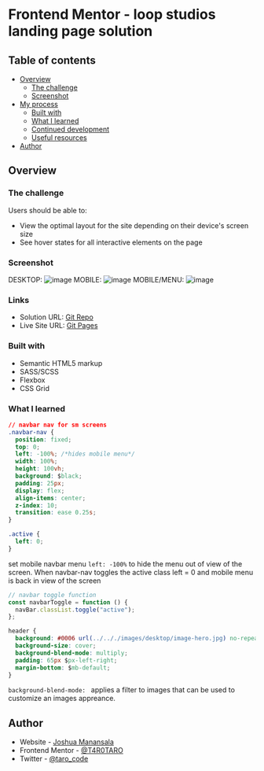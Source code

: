 # Frontend Mentor - loop studios landing page solution

## Table of contents

- [Overview](#overview)
  - [The challenge](#the-challenge)
  - [Screenshot](#screenshot)
- [My process](#my-process)
  - [Built with](#built-with)
  - [What I learned](#what-i-learned)
  - [Continued development](#continued-development)
  - [Useful resources](#useful-resources)
- [Author](#author)

## Overview

### The challenge

Users should be able to:

- View the optimal layout for the site depending on their device's screen size
- See hover states for all interactive elements on the page

### Screenshot

DESKTOP:
![image](https://user-images.githubusercontent.com/76195521/172026501-16b3ab8c-32bc-40c9-84a9-3a959f085314.png)
MOBILE:
![image](https://user-images.githubusercontent.com/76195521/172026514-2888a008-4ba8-411d-a0a7-d7249b49ba6b.png)
MOBILE/MENU:
![image](https://user-images.githubusercontent.com/76195521/172026529-650c9f81-986b-494f-ac5d-f097434eed24.png)

### Links

- Solution URL: [Git Repo](https://github.com/T4R0TARO/loopstudios-landingpage)
- Live Site URL: [Git Pages](https://t4r0taro.github.io/loopstudios-landingpage/)

### Built with

- Semantic HTML5 markup
- SASS/SCSS
- Flexbox
- CSS Grid

### What I learned

```css
// navbar nav for sm screens
.navbar-nav {
  position: fixed;
  top: 0;
  left: -100%; /*hides mobile menu*/
  width: 100%;
  height: 100vh;
  background: $black;
  padding: 25px;
  display: flex;
  align-items: center;
  z-index: 10;
  transition: ease 0.25s;
}

.active {
  left: 0;
}
```

set mobile navbar menu `left: -100%` to hide the menu out of view of the screen.
When navbar-nav toggles the active class left = 0 and mobile menu is back in view of the screen

```js
// navbar toggle function
const navbarToggle = function () {
  navBar.classList.toggle("active");
};
```

```css
header {
  background: #0006 url(../.././images/desktop/image-hero.jpg) no-repeat center;
  background-size: cover;
  background-blend-mode: multiply;
  padding: 65px $px-left-right;
  margin-bottom: $mb-default;
}
```

`background-blend-mode: ` applies a filter to images that can be used to customize an images appreance.

## Author

- Website - [Joshua Manansala](https://github.com/T4R0TARO)
- Frontend Mentor - [@T4R0TARO](https://www.frontendmentor.io/profile/T4R0TARO)
- Twitter - [@taro_code](https://twitter.com/taro_code)
